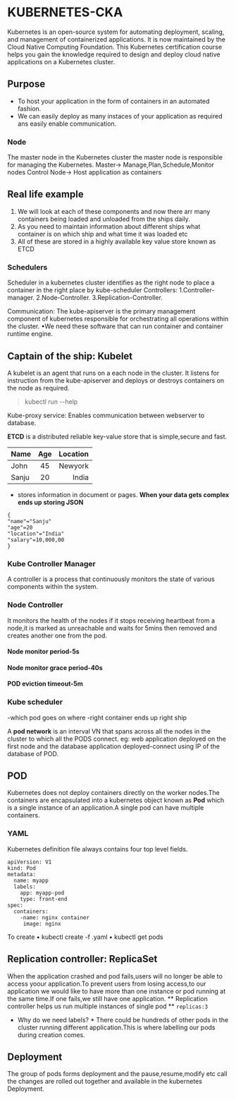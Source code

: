 # KUBERNETES-CKA
Kubernetes is an open-source system for automating deployment, scaling, and management of containerized applications. It is now maintained by the Cloud Native Computing Foundation.  This Kubernetes certification course helps you gain the knowledge required to design and deploy cloud native applications on a Kubernetes cluster. 

## Purpose
- To host your application in the form of containers in an automated fashion.
- We can easily deploy as many instaces of your application as required ans easily enable communication.

### Node
The master node in the Kubernetes cluster the master node is responsible for managing the Kubernetes.
Master-> Manage,Plan,Schedule,Monitor nodes
Control Node-> Host application as containers

## Real life example
1. We will look at each of these components and now there arr many containers being loaded and unloaded from the ships daily.
2. As you need to maintain information about different ships what container is on which ship and what time it was loaded etc
3. All of these are stored in a highly available key value store known as ETCD

### Schedulers 
Scheduler in a kubernetes cluster  identifies as the right node to place a container in the right place by kube-scheduler
Controllers:
1.Controller-manager.
2.Node-Controller.
3.Replication-Controller.

Communication:
The kube-apiserver is the primary management component of kubernetes responsible for orchestrating all operations within the cluster.
•We need these software that can run container and container runtime engine.

## Captain of the ship: Kubelet
A kubelet is an agent that runs on a each node in the cluster. It listens for instruction from the kube-apiserver and deploys or destroys containers on the node as required.
>kubectl run --help

Kube-proxy service: Enables communication between webserver to database.

**ETCD** is a distributed reliable key-value store that is simple,secure and fast.
<key-value store>

| Name | Age| Location|
| :---  | :---: |    ---: |
| John   | 45    | Newyork    |
| Sanju    | 20       | India |
- stores information in document or pages.
 **When your data gets complex ends up storing JSON**

```
{
"name"="Sanju"
"age"=20
"location"="India"
"salary"=10,000,00
}
```
### Kube Controller Manager
A controller is a process that continuously monitors the state of various components within the system.
 
### Node Controller
It monitors the health of the nodes if it stops receiving heartbeat from a node,it is marked as unreachable and waits for 5mins then removed and creates another one from the pod.
#### Node monitor period-5s
#### Node monitor grace period-40s
#### POD eviction timeout-5m

### Kube scheduler 
-which pod goes on where 
-right container ends up right ship

A **pod network** is an interval VN that spans across all the nodes in the cluster to which all the PODS connect.
eg: web application deployed on the first node and the database application deployed-connect using IP of the database of POD.

## POD
Kubernetes does not deploy containers directly on the worker nodes.The containers are encapsulated into a kubernetes object known as **Pod** which is a single instance of an application.A single pod can have multiple containers.

### YAML
Kubernetes definition file always contains four top level fields.

```
apiVersion: V1
kind: Pod
metadata: 
  name: myapp
  labels:
    app: myapp-pod
    type: front-end
spec: 
  containers:
    -name: nginx container
     image: nginx
```
To create 
• kubectl create -f <filename>.yaml
• kubectl get pods

## Replication controller: ReplicaSet

When the application crashed and pod fails,users will no longer be able to access yoour application.To prevent users from losing access,to our application we would like to have more than one instance or pod running at the same time.If one fails,we still have one application.
** Replication controller helps us run multiple instances of single pod ** `replicas:3`

* Why do we need labels? *
There could be hundreds of other pods in the cluster running different application.This is where labelling our pods during creation comes.

## Deployment 
The group of pods forms deployment and the pause,resume,modify etc call the changes are rolled out together and available in the kubernetes Deployment.
